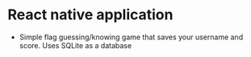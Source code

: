 # React native application 
- Simple flag guessing/knowing game that saves your username and score. 
 Uses SQLite as a database
